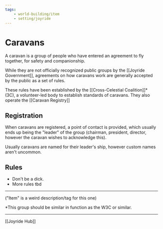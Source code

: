 ```yaml
---
tags:
    - world-building/item 
    - setting/joyride
---
```


# Caravans

A caravan is a group of people who have entered an agreement to fly together, for safety and companionship.

While they are not officially recognized public groups by the [[Joyride Government]], agreements on how caravans work are generally accepted by the public as a set of rules. 

These rules have been established by the [[Cross-Celestial Coalition]]\* (3C), a volunteer-led body to establish standards of caravans. They also operate the [[Caravan Registry]]

## Registration

When caravans are registered, a point of contact is provided, which usually ends up being the "leader" of the group (chairman, president, director, however the caravan wishes to acknowledge this). 

Usually caravans are named for their leader's ship, however custom names aren't uncommon.

## Rules
- Don't be a dick.
- More rules tbd


---

("Item" is a weird description/tag for this one)

\*This group should be similar in function as the W3C or similar.


---
[[Joyride Hub]]